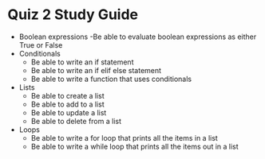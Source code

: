 # Quiz 2 Study Guide

- Boolean expressions
    -Be able to evaluate boolean expressions as either True or False
- Conditionals
    - Be able to write an if statement
    - Be able to write an if elif else statement
    - Be able to write a function that uses conditionals
- Lists
    - Be able to create a list
    - Be able to add to a list
    - Be able to update a list
    - Be able to delete from a list 
- Loops
    - Be able to write a for loop that prints all the items in a list
    - Be able to write a while loop that prints all the items out in a list
